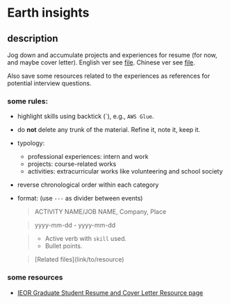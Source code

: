 # Earth insights

## description
Jog down and accumulate projects and experiences for resume (for now, and maybe cover letter). English ver see [file](chinese.md). Chinese ver see [file](chinese.md).

Also save some resources related to the experiences as references for potential interview questions.

### some rules:
- highlight skills using backtick (\`), e.g., `AWS Glue`.
- do **not** delete any trunk of the material. Refine it, note it, keep it.
- typology:
  - professional experiences: intern and work
  - projects: course-related works 
  - activities: extracurricular works like volunteering and school society
- reverse chronological order within each category
- format: (use `---` as divider between events)
  > ACTIVITY NAME/JOB NAME, Company, Place
  
  > yyyy-mm-dd - yyyy-mm-dd
  
  > - Active verb with `skill` used.
  > - Bullet points.
  
  > \[Related files](link/to/resource)

### some resources
- [IEOR Graduate Student Resume and Cover Letter Resource page](https://ieor.columbia.edu/resume-cover-letter-guidelines)

